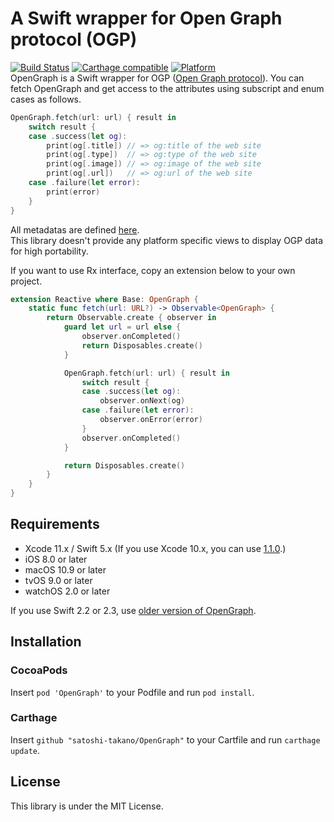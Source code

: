 # A Swift wrapper for Open Graph protocol (OGP)
[![Build Status](https://travis-ci.org/satoshi-takano/OpenGraph.svg?branch=feature%2Fci)](https://travis-ci.org/satoshi-takano/OpenGraph) [![Carthage compatible](https://img.shields.io/badge/Carthage-compatible-4BC51D.svg?style=flat)](https://github.com/Carthage/Carthage) [![Platform](https://cocoapod-badges.herokuapp.com/p/OpenGraph/badge.png)](http://cocoadocs.org/docsets/OpenGraph)  
OpenGraph is a Swift wrapper for OGP ([Open Graph protocol](http://ogp.me/)).
You can fetch OpenGraph and get access to the attributes using subscript and enum cases as follows.
```swift
OpenGraph.fetch(url: url) { result in
    switch result {
    case .success(let og):
        print(og[.title]) // => og:title of the web site
        print(og[.type])  // => og:type of the web site
        print(og[.image]) // => og:image of the web site
        print(og[.url])   // => og:url of the web site
    case .failure(let error):
        print(error)
    }
}
```

All metadatas are defined [here](https://github.com/satoshi-takano/OpenGraph/blob/master/OpenGraph/OpenGraphMetadata.swift).  
This library doesn't provide any platform specific views to display OGP data for high portability.

If you want to use Rx interface, copy an extension below to your own project.
```swift
extension Reactive where Base: OpenGraph {
    static func fetch(url: URL?) -> Observable<OpenGraph> {
        return Observable.create { observer in
            guard let url = url else {
                observer.onCompleted()
                return Disposables.create()
            }

            OpenGraph.fetch(url: url) { result in
                switch result {
                case .success(let og):
                    observer.onNext(og)
                case .failure(let error):
                    observer.onError(error)
                }
                observer.onCompleted()
            }

            return Disposables.create()
        }
    }
}
```

## Requirements
- Xcode 11.x / Swift 5.x (If you use Xcode 10.x, you can use [1.1.0](https://github.com/satoshi-takano/OpenGraph/releases/tag/1.1.0).)
- iOS 8.0 or later
- macOS 10.9 or later
- tvOS 9.0 or later
- watchOS 2.0 or later

If you use Swift 2.2 or 2.3, use [older version of OpenGraph](https://github.com/satoshi-takano/OpenGraph/releases).

## Installation
### CocoaPods
Insert `pod 'OpenGraph'` to your Podfile and run `pod install`.

### Carthage
Insert `github "satoshi-takano/OpenGraph"` to your Cartfile and run `carthage update`.

## License
This library is under the MIT License.
